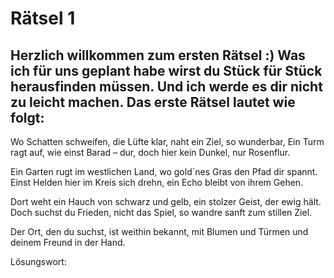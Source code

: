 # **Rätsel 1**
## Herzlich willkommen zum ersten Rätsel :) Was ich für uns geplant habe wirst du Stück für Stück herausfinden müssen. Und ich werde es dir nicht zu leicht machen. Das erste Rätsel lautet wie folgt:
Wo Schatten schweifen, die Lüfte klar,
naht ein Ziel, so wunderbar,
Ein Turm ragt auf, wie einst Barad – dur,
doch hier kein Dunkel, nur Rosenflur.

Ein Garten rugt im westlichen Land,
wo gold´nes Gras den Pfad dir spannt.
Einst Helden hier im Kreis sich drehn,
ein Echo bleibt von ihrem Gehen.

Dort weht ein Hauch von schwarz und gelb,
ein stolzer Geist, der ewig hält.
Doch suchst du Frieden, nicht das Spiel,
so wandre sanft zum stillen Ziel.

Der Ort, den du suchst, ist weithin bekannt,
mit Blumen und Türmen und deinem Freund in der Hand.

Lösungswort:
